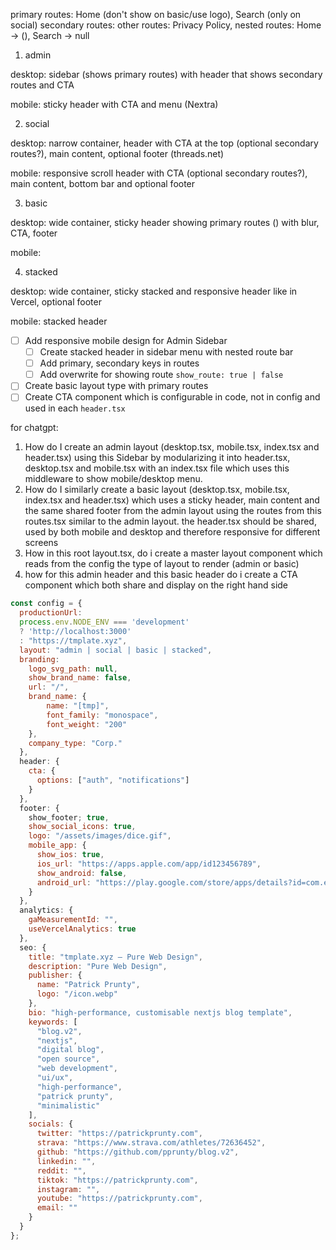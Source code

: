 

primary routes: Home (don't show on basic/use logo), Search (only on social)
secondary routes: 
other routes: Privacy Policy,
nested routes: Home -> (), Search -> null

1. admin

desktop: sidebar (shows primary routes) with header that shows secondary routes and CTA

mobile: sticky header with CTA and menu (Nextra)

2. social

desktop: narrow container, header with CTA at the top (optional secondary routes?), main content, optional footer (threads.net)

mobile: responsive scroll header with CTA (optional secondary routes?), main content, bottom bar and optional footer

3. basic

desktop: wide container, sticky header showing primary routes () with blur, CTA, footer

mobile: 

4. stacked 

desktop: wide container, sticky stacked and responsive header like in Vercel, optional footer

mobile: stacked header


- [ ] Add responsive mobile design for Admin Sidebar
  - [ ] Create stacked header in sidebar menu with nested route bar
  - [ ] Add primary, secondary keys in routes 
  - [ ] Add overwrite for showing route `show_route: true | false`
- [ ] Create basic layout type with primary routes 
- [ ] Create CTA component which is configurable in code, not in config and used in each `header.tsx`

for chatgpt:

1. How do I create an admin layout (desktop.tsx, mobile.tsx, index.tsx and header.tsx) using this Sidebar by modularizing
it into header.tsx, desktop.tsx and mobile.tsx with an index.tsx file which uses this middleware to show mobile/desktop menu.
2. How do I similarly create a basic layout (desktop.tsx, mobile.tsx, index.tsx and header.tsx) which uses a 
sticky header, main content and the same shared footer from the admin layout using the routes from this routes.tsx similar
to the admin layout. the header.tsx should be shared, used by both mobile and desktop and therefore responsive for different 
screens
3. How in this root layout.tsx, do i create a master layout component which reads from the config the type of layout to 
render (admin or basic)
4. how for this admin header and this basic header do i create a CTA component which both share and display on the right 
hand side


```js
const config = {
  productionUrl:
  process.env.NODE_ENV === 'development'
  ? 'http://localhost:3000'
  : "https://tmplate.xyz",
  layout: "admin | social | basic | stacked",
  branding: 
    logo_svg_path: null,
    show_brand_name: false,
    url: "/",
    brand_name: {
        name: "[tmp]",
        font_family: "monospace",
        font_weight: "200"
    },
    company_type: "Corp."
  },
  header: {
    cta: {
      options: ["auth", "notifications"]
    }
  },
  footer: {
    show_footer; true,
    show_social_icons: true,
    logo: "/assets/images/dice.gif",
    mobile_app: {
      show_ios: true,
      ios_url: "https://apps.apple.com/app/id123456789",
      show_android: false,
      android_url: "https://play.google.com/store/apps/details?id=com.example.app"
    }
  },
  analytics: {
    gaMeasurementId: "",
    useVercelAnalytics: true
  },
  seo: {
    title: "tmplate.xyz — Pure Web Design",
    description: "Pure Web Design",
    publisher: {
      name: "Patrick Prunty",
      logo: "/icon.webp"
    },
    bio: "high-performance, customisable nextjs blog template",
    keywords: [
      "blog.v2",
      "nextjs",
      "digital blog",
      "open source",
      "web development",
      "ui/ux",
      "high-performance",
      "patrick prunty",
      "minimalistic"
    ],
    socials: {
      twitter: "https://patrickprunty.com",
      strava: "https://www.strava.com/athletes/72636452",
      github: "https://github.com/pprunty/blog.v2",
      linkedin: "",
      reddit: "",
      tiktok: "https://patrickprunty.com",
      instagram: "",
      youtube: "https://patrickprunty.com",
      email: ""
    }
  }
};
```

